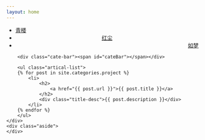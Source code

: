 ```yaml
---
layout: home
---
```


<div class="index-content project">
    <div class="section">
        <ul class="artical-cate">
            <li><a href="/"><span>青楼</span></a></li>
            <li style="text-align:center"><a href="/dump"><span>红尘</span></a></li>
            <li class="on" style="text-align:right"><a href="/project"><span>如梦</span></a></li>
        </ul>

        <div class="cate-bar"><span id="cateBar"></span></div>

        <ul class="artical-list">
        {% for post in site.categories.project %}
            <li>
                <h2>
                    <a href="{{ post.url }}">{{ post.title }}</a>
                </h2>
                <div class="title-desc">{{ post.description }}</div>
            </li>
        {% endfor %}
        </ul>
    </div>
    <div class="aside">
    </div>
</div>

